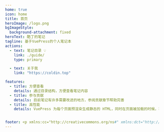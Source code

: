 ```yaml
---
home: true
icon: home
title: 首页
heroImage: /logo.png
bgImageStyle:
  background-attachment: fixed
heroText: 酷丁的笔记
tagline: 基于VuePress的个人笔记本
actions:
  - text: 笔记目录 💡
    link: ./guide/
    type: primary

  - text: 关于我
    link: "https://coldin.top"

features:
  - title: 方便查看
    details: 通过目录结构，方便查看笔记内容
  - title: 参与贡献
    details: 目前笔记有许多需要改进的地方，参阅贡献章节帮助完善
  - title: 高性能
    details: VuePress 为每个页面预渲染生成静态的 HTML，同时在页面被加载的时候，将作为 SPA 运行。


footer: <p xmlns:cc="http://creativecommons.org/ns#" xmlns:dct="http://purl.org/dc/terms/">Code licensed under MIT,<a property="dct:title" rel="cc:attributionURL" href="https://note.coldin.top">酷丁的笔记</a> is licensed under <a href="http://creativecommons.org/licenses/by-nc/4.0/?ref=chooser-v1" target="_blank" rel="license noopener noreferrer" style="display:inline-block;">CC BY-NC 4.0<img style="height:22px!important;margin-left:3px;vertical-align:text-bottom;" src="https://mirrors.creativecommons.org/presskit/icons/cc.svg?ref=chooser-v1"><img style="height:22px!important;margin-left:3px;vertical-align:text-bottom;" src="https://mirrors.creativecommons.org/presskit/icons/by.svg?ref=chooser-v1"><img style="height:22px!important;margin-left:3px;vertical-align:text-bottom;" src="https://mirrors.creativecommons.org/presskit/icons/nc.svg?ref=chooser-v1"></a></p>
---
```


